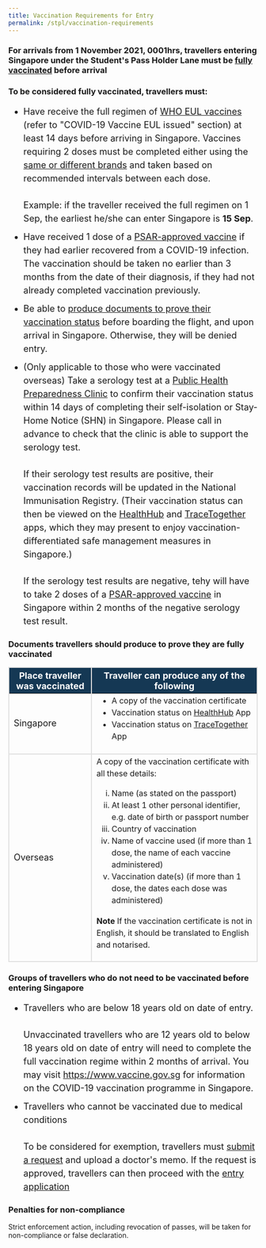 ```yaml
---
title: Vaccination Requirements for Entry
permalink: /stpl/vaccination-requirements
---
```

### For arrivals from 1 November 2021, 0001hrs, travellers entering Singapore under the Student's Pass Holder Lane must be [fully vaccinated](#vaccinated) before arrival

<div id="vaccinated"></div>

### To be considered fully vaccinated, travellers must: 

<ol style="margin-top:0px; font-size: 18px; margin-bottom:0px; list-style-type:disc; ">
	<li style="margin-top:0px;font-size: 18px; margin-bottom:0px; list-style-type:disc; line-height:1.5">Have receive the full regimen of <a href="https://extranet.who.int/pqweb/vaccines/covid-19-vaccines">WHO EUL vaccines</a> (refer to "COVID-19 Vaccine EUL issued" section) at least 14 days before arriving in Singapore. Vaccines requiring 2 doses must be completed either using the <a href="/health/vtsg">same or different brands</a> and taken based on recommended intervals between each dose. 
	<br/><br/>Example: if the traveller received the full regimen on 1 Sep, the earliest he/she can enter Singapore is <b>15 Sep</b>. 
	</li>
		<li style="margin-top:10px;font-size: 18px; margin-bottom:0px; list-style-type:disc; line-height:1.5">Have received 1 dose of a <a href="https://www.hsa.gov.sg/hsa-psar">PSAR-approved vaccine</a> if they had earlier recovered from a COVID-19 infection. The vaccination should be taken no earlier than 3 months from the date of their diagnosis, if they had not already completed vaccination previously.</li>
		<li style="margin-top:10px; font-size: 18px;margin-bottom:0px; list-style-type:disc; line-height:1.5">Be able to <a href="#documents">produce documents to prove their vaccination status</a> before boarding the flight, and upon arrival in Singapore. Otherwise, they will be denied entry.</li>
		<li style="margin-top:10px;font-size: 18px; margin-bottom:0px; list-style-type:disc; line-height:1.5">(Only applicable to those who were vaccinated overseas) Take a serology test at a <a href="https:/www.phpc.gov.sg">Public Health Preparedness Clinic</a> to confirm their vaccination status within 14 days of completing their self-isolation or Stay-Home Notice (SHN) in Singapore. Please call in advance to check that the clinic is able to support the serology test. <br/><br/>If their serology test results are positive, their vaccination records will be updated in the National Immunisation Registry. (Their vaccination status can then be viewed on the <a href="https://www.healthhub.sg/">HealthHub</a> and <a href="https://www.tracetogether.gov.sg/">TraceTogether</a> apps, which they may present to enjoy vaccination-differentiated safe management measures in Singapore.)<br/><br/> If the serology test results are negative, tehy will have to take 2 doses of a <a href="https://www.hsa.gov.sg/hsa-psar">PSAR-approved vaccine</a> in Singapore within 2 months of the negative serology test result.</li>
</ol>

<div id="documents"></div>

### Documents travellers should produce to prove they are fully vaccinated

<table>
  <thead>
    <tr>
     <th style="margin-top:0px; margin-bottom:0px; font-size:18px;border-left:2px solid #E0E0E0;border-right:2px solid #E0E0E0;border-top:2px solid #E0E0E0; background-color:#153854; color:white;"><b>Place traveller was vaccinated</b></th><th style="margin-top:0px; margin-bottom:0px; font-size:18px;border-right:2px solid #E0E0E0;border-top:2px solid #E0E0E0; background-color:#153854; color:white;"><b>Traveller can produce any of the following</b></th>
    </tr>
  </thead>
  <tbody>
    <tr>
      <td style="margin-top:0px; margin-bottom:0px; font-size:18px;border-bottom:2px solid #E0E0E0;border-left:2px solid #E0E0E0;border-right:2px solid #E0E0E0;">
		Singapore</td>
      <td style="margin-top:0px; margin-bottom:0px; font-size:18px;border-right:2px solid #E0E0E0; border-bottom:2px solid #E0E0E0;border-left:2px solid #E0E0E0;"><ul style="margin-top:0px; list-style-type: disc;">
		  <li style="font-size:16px; margin-top:0px; margin-bottom:0px; line-height:1.5;">A copy of the vaccination certificate</li>
						  <li style="font-size:16px; margin-top:0px; margin-bottom:0px; line-height:1.5;">Vaccination status on <a href="https://www.healthhub.sg/">HealthHub</a> App</li>
						  <li style="font-size:16px; margin-top:0px; margin-bottom:0px; line-height:1.5;">Vaccination status on <a href="https://www.tracetogether.gov.sg/">TraceTogether</a> App</li></ul></td>
    </tr>
		    <tr>
      <td style="margin-top:0px; margin-bottom:0px; font-size:18px;border-bottom:2px solid #E0E0E0;border-left:2px solid #E0E0E0;border-right:2px solid #E0E0E0;">	Overseas</td>
      <td style="margin-top:0px; margin-bottom:0px; font-size:18px;border-right:2px solid #E0E0E0; border-bottom:2px solid #E0E0E0;border-left:2px solid #E0E0E0;">
				<p style="margin-top:0px; font-size:16px; line-height:1.5;">
				A copy of the vaccination certificate with all these details:
				</p>
				<ul style="margin-top:0px; list-style-type: lower-roman;">
		  <li style="font-size:16px; margin-top:0px; margin-bottom:0px; line-height:1.5;">Name (as stated on the passport)</li>
						  <li style="font-size:16px; margin-top:0px; margin-bottom:0px; line-height:1.5;">At least 1 other personal identifier, e.g. date of birth or passport number</li>
						  <li style="font-size:16px; margin-top:0px; margin-bottom:0px; line-height:1.5;">Country of vaccination</li>
									  <li style="font-size:16px; margin-top:0px; margin-bottom:0px; line-height:1.5;">Name of vaccine used (if more than 1 dose, the name of each vaccine administered)</li>
									  <li style="font-size:16px; margin-top:0px; margin-bottom:0px; line-height:1.5;">Vaccination date(s) (if more than 1 dose, the dates each dose was administered)</li>
				</ul>
								<p style="margin-top:0px; font-size:16px; line-height:1.5;">
									<b>Note</b> If the vaccination certificate is not in English, it should be translated to English and notarised.
				</p>
 </td>
    </tr>
		</tbody>
	</table>
	
	
### Groups of travellers who do not need to be vaccinated before entering Singapore

<ol style="margin-top:0px; font-size: 18px; margin-bottom:0px; list-style-type:disc; ">
	<li style="margin-top:0px;font-size: 18px; margin-bottom:0px; list-style-type:disc; line-height:1.5">Travellers who are below 18 years old on date of entry. <br/><br/> Unvaccinated travellers who are 12 years old to below 18 years old on date of entry will need to complete the full vaccination regime within 2 months of arrival. You may visit <a href="https://www.vaccine.gov.sg">https://www.vaccine.gov.sg</a> for information on the COVID-19 vaccination programme in Singapore.
	</li>
		<li style="margin-top:10px;font-size: 18px; margin-bottom:0px; list-style-type:disc; line-height:1.5">Travellers who cannot be vaccinated due to medical conditions <br/><br/> To be considered for exemption, travellers must <a href="https://go.gov.sg/moe-vaccination-exemption">submit a request</a> and upload a doctor's memo. If the request is approved, travellers can then proceed with the <a href="/stpl/overview">entry application </a></li>
</ol>

### Penalties for non-compliance

Strict enforcement action, including revocation of passes, will be taken for non-compliance or false declaration. 


